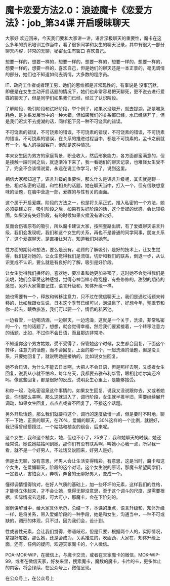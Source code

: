 # 魔卡恋爱方法2.0：浪迹魔卡《恋爱方法》：job_第34课 开启暧昧聊天

大家好 欢迎回来，今天我们要和大家讲一讲，语言深极聊天的重要性，魔卡在这么多年的资讯培训工作当中，看了很多同学和女生的聊天记录，其中有很大一部分聊天内容，非常的无聊，秘密女生有窗口 喜欢自己。

想要一样的，想要一样的，想要一样的，想要一样的，想要一样的，想要一样的，想要一样的，想要一样的，喜欢自己，但是她们的聊天还是一本正景的，毫无调情的部分，她们也不知道如何去调情，大多数的程序员。

IT、政府工作者或者理工男，她们的思维都是非常现性的，有事说是 没事沉默，即便是在女生主动开启话题的情况下，她们也非常容易把天聊死，更不说去进行爱媒的聊天了，但是同学们如果我们已经，经过了认识阶段。

了解阶段，吸引阶段和试好阶段，举个例子，如果水没烧开，就去提湖，那是喉急耗色，是关系发展当中的一种大错，但如果我们的关系都已经，水已经烧开了，但是我们迟实不去提湖的话，同样犯下另一种不可饶素的错误。

不可饶素的错误，不可饶素的错误，不可饶素的错误，不可饶素的错误，不可饶素的错误，不可饶素的错误，在关系的推进过程当中，都是不可饶素的，孟卡之前就有一个，私人的挽回客户，他就是这种情况。

本来女生因为男方的家庭背景，职业收入，然后形象能力，各方面都蛮满意的，但是接触一段时间之后，就逐渐冷下来了，我一看她们的聊天记录，也难怪女生受不了，完全不会谈情说爱，永远在说工作学习，好了，说到这里。

相信大家都知道了，语言升级的重要性，那么什么是语言升级呢，其实就是聊一些，相对私密的话题，和性相关的话题，她在聊天当中，打入一个，但有信联想意味的话题，在脑中营造一部，爱媒的与性有关的画面。

这个属于开启爱媒，阶段的方法之一，也是将关系正式，推入私密的一个方法，她必须要建立在，吸引阶段之后，如果有失好阶段的话，这个爱媒的优惑，会比较稳固，如果没有失好阶段，有的时候如果火候没有讲过好。

反而会伤害原有的吸引，所以魔卡建议大家，按照套路出牌，有了爱媒聊天语言升级，我们会发现呢，我们和这个女生的关系，再也不是普通的同学同事，朋友关系了，这个爱媒聊天，是直接让对方，知道我们对她有。

性方面的期待和想法，要么是没有，老顾的了解吸引，是好的技术上，让女生觉得，我们是对她的，让女生觉得我们是流氓，切断和我们的联系，倒退一步，从认识变成不认识，要么就是有良好的了解，吸引是好阶段。

让女生觉得我们换坏的，喜欢她，要准备和她更加亲密了，这时她不会觉得我们是流氓，她们会享受这种感觉，觉得心神当样小路乱撞，有些修修的，甜甜的期待的感觉，另外大家需要记住，语言升级和，知体升级一样。

她也需要有一个，释放和转移注意力，只不过在微信聊天上，我们是通过话题来转移的，比如我跟女生说，日本这个季节已经可以，泡温泉了，好想今年，聖誕节和你一起去，跟香旅游，我们可以要一个，情侣的私密池。

一边看雪，一边喝清酒，一边聊天，一边泡澡，这就是一个关于，洗澡，非常私密的一个，性的话题了，想想，就会觉得幸福，然后我们要紧接着，一个转移注意力的话题，比如，不过你不会日语，而且那边非常冷。

不知道你这个男方姑娘，受不受得了，保管她这个时候，女生都会回复，下面这个转移，注意力的话题，而不会回复，上面的那一个，一起洗澡的话题，但是没关系，只要她回复了，就说明她是接纳的，比如说女生回复。

她不会日语，为什么不能去日本啊，大把人不会日语，但是照样去啊，又或者女生回复，说我从小就不怕冷，每年冬天，我都要去雅布利华雪，跟相比哈尔宾还冷吗，像这些回复，都是很好的反应，说明女生心里上，是能够接受。

和你一起，泡私密温泉这件事情的，如果女生回复，说我又没说跟你去，又或者她说，你想那么美啊，那么这就进入了，调行阶段，女生就半推半旧，需要继续展开调动，如果女生回复，点点点或者不回复了，不接这个话题。

另外开启话题，那么我们就要将这个，调行的速度放慢一点，但是要时不时地，聊不一下她，正景的聊天，在70%，爱媚的聊天，30%这样的一个比例，就很好，我记得曾经搭擅过，一个姑姑和植女的组合，后来呢。

这个女生，我和这个植女，她，但也不小了，25岁了，我和她聊天的时候，她还经常说，她说她姑姑问到她，那你们有没有联系啊，叫她小心我一点，所以我一看，就不是一个好男人，不过话又说回来，好男人是好。

但是太无聊，没有意思，坏男人会让生活变得精彩，有意思，这是当时，魔卡和这个女生，在爱媚聊天，阶段的这个对话，这个女生说的原话，那魔卡希望同学们，一定要从，害怕女人，奔嘴，奔舍的无聊好男人，变成一个。

懂得调情懂得钩对，在好人气质的基础上，加一些坏坏的元素，这样我们的性格，才能够立体起来，才不会让她，觉得无聊没意思，至于这个调斗的尺度，是需要根据，实际情况去选择，可大可小，那魔卡，会在下阶刻的。

案例讲解当中，给大家具体示范，总结一下，本课的重点，语言升级和，知体升级一样，是将关系，带入爱媚阶段的一种手段，她是和女生，沟通当中，一种不可或缺的，调形的体现，只不过，因为我们会，设计到。

性或者性元素，会让我们觉得，修语歧迟，但是只要，根据两个人的，实际情况，拿捏好度数，那么她，还是会成为，关系推进的，吹画劲，大家在，知体升级上面，还有，任何的疑问，欢迎天家魔卡的，个人微信。

POA-MOK-WIP，在微信上，与魔卡交流，或者在天家魔卡的微信，MOK-WIP-99，或者在微信天家，好友来里，搜索魔卡，魔数的魔卡，卡片的卡，更多优止的内容，将会绿续，在公众号上，微信呈现。

在公众号上，在公众号上